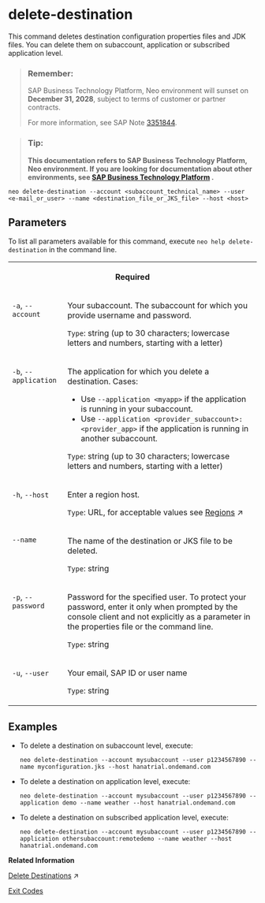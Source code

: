 <!-- loiob5ccd2f213e44bca97795ac01f699dba -->

# delete-destination

This command deletes destination configuration properties files and JDK files. You can delete them on subaccount, application or subscribed application level.



> ### Remember:  
> SAP Business Technology Platform, Neo environment will sunset on **December 31, 2028**, subject to terms of customer or partner contracts.
> 
> For more information, see SAP Note [3351844](https://me.sap.com/notes/3351844).

> ### Tip:  
> **This documentation refers to SAP Business Technology Platform, Neo environment. If you are looking for documentation about other environments, see [SAP Business Technology Platform](https://help.sap.com/docs/btp/sap-business-technology-platform/sap-business-technology-platform?version=Cloud) .**



```
neo delete-destination --account <subaccount_technical_name> --user <e-mail_or_user> --name <destination_file_or_JKS_file> --host <host>
```



## Parameters



To list all parameters available for this command, execute `neo help delete-destination` in the command line.


<table>
<tr>
<th valign="top" colspan="2">

Required

</th>
</tr>
<tr>
<td valign="top">

`-a`, `--account` 

</td>
<td valign="top">

Your subaccount. The subaccount for which you provide username and password.

`Type`: string \(up to 30 characters; lowercase letters and numbers, starting with a letter\)

</td>
</tr>
<tr>
<td valign="top">

`-b`, `--application` 

</td>
<td valign="top">

The application for which you delete a destination. Cases:

-   Use `--application <myapp>` if the application is running in your subaccount.
-   Use `--application <provider_subaccount>:<provider_app>` if the application is running in another subaccount.

`Type`: string \(up to 30 characters; lowercase letters and numbers, starting with a letter\)

</td>
</tr>
<tr>
<td valign="top">

`-h`, `--host` 

</td>
<td valign="top">

Enter a region host.

`Type`: URL, for acceptable values see [Regions](https://help.sap.com/viewer/65de2977205c403bbc107264b8eccf4b/Cloud/en-US/350356d1dc314d3199dca15bd2ab9b0e.html "You can deploy applications in different regions. Each region represents a geographical location (for example, Europe, US East) where applications, data, or services are hosted.") :arrow_upper_right:

</td>
</tr>
<tr>
<td valign="top">

`--name`

</td>
<td valign="top">

The name of the destination or JKS file to be deleted.

`Type`: string

</td>
</tr>
<tr>
<td valign="top">

`-p`, `--password` 

</td>
<td valign="top">

Password for the specified user. To protect your password, enter it only when prompted by the console client and not explicitly as a parameter in the properties file or the command line.

`Type`: string

</td>
</tr>
<tr>
<td valign="top">

`-u`, `--user` 

</td>
<td valign="top">

Your email, SAP ID or user name

`Type`: string

</td>
</tr>
</table>



## Examples

-   To delete a destination on subaccount level, execute:

    ```
    neo delete-destination --account mysubaccount --user p1234567890 --name myconfiguration.jks --host hanatrial.ondemand.com
    ```

-   To delete a destination on application level, execute:

    ```
    neo delete-destination --account mysubaccount --user p1234567890 --application demo --name weather --host hanatrial.ondemand.com
    ```

-   To delete a destination on subscribed application level, execute:

    ```
    neo delete-destination --account mysubaccount --user p1234567890 --application othersubaccount:remotedemo --name weather --host hanatrial.ondemand.com
    ```


**Related Information**  


[Delete Destinations](https://help.sap.com/viewer/b865ed651e414196b39f8922db2122c7/Cloud/en-US/1d58171167a04aeca12656fdf982193a.html "") :arrow_upper_right:

[Exit Codes](exit-codes-7886796.md "")

